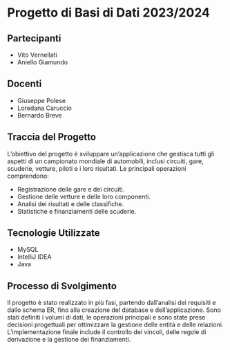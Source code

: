 # Progetto di Basi di Dati 2023/2024

## Partecipanti
- Vito Vernellati
- Aniello Giamundo

## Docenti
- Giuseppe Polese
- Loredana Caruccio
- Bernardo Breve

## Traccia del Progetto
L’obiettivo del progetto è sviluppare un’applicazione che gestisca tutti gli aspetti di un campionato mondiale di automobili, inclusi circuiti, gare, scuderie, vetture, piloti e i loro risultati. Le principali operazioni comprendono:
- Registrazione delle gare e dei circuiti.
- Gestione delle vetture e delle loro componenti.
- Analisi dei risultati e delle classifiche.
- Statistiche e finanziamenti delle scuderie.

## Tecnologie Utilizzate
- MySQL
- IntelliJ IDEA
- Java

## Processo di Svolgimento
Il progetto è stato realizzato in più fasi, partendo dall’analisi dei requisiti e dallo schema ER, fino alla creazione del database e dell’applicazione. Sono stati definiti i volumi di dati, le operazioni principali e sono state prese decisioni progettuali per ottimizzare la gestione delle entità e delle relazioni. L’implementazione finale include il controllo dei vincoli, delle regole di derivazione e la gestione dei finanziamenti.
